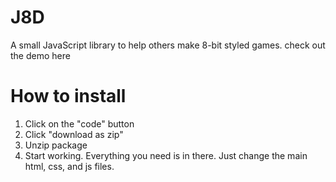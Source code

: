 # J8D
A small JavaScript library to help others make 8-bit styled games.
check out the demo here

# How to install
1. Click on the "code" button
2. Click "download as zip"
3. Unzip package
4. Start working. Everything you need is in there. Just change the main html, css, and js files.
